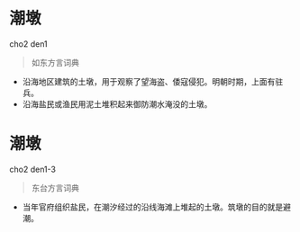 # 潮墩
cho2 den1
> 如东方言词典
- 沿海地区建筑的土墩，用于观察了望海盗、倭寇侵犯。明朝时期，上面有驻兵。
- 沿海盐民或渔民用泥土堆积起来御防潮水淹没的土墩。

# 潮墩
cho2 den1-3
> 东台方言词典
- 当年官府组织盐民，在潮汐经过的沿线海滩上堆起的土墩。筑墩的目的就是避潮。
